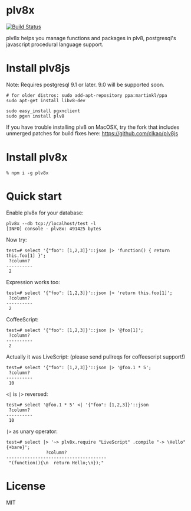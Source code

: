 plv8x
======

[![Build Status](https://travis-ci.org/clkao/plv8x?branch=master)](https://travis-ci.org/clkao/plv8x)

plv8x helps you manage functions and packages in plv8, postgresql's javascript
procedural language support.

# Install plv8js

Note: Requires postgresql 9.1 or later.  9.0 will be supported soon.

```
# for older distros: sudo add-apt-repository ppa:martinkl/ppa
sudo apt-get install libv8-dev

sudo easy_install pgxnclient
sudo pgxn install plv8
```

If you have trouble installing plv8 on MacOSX, try the fork that includes unmerged patches for build fixes here: https://github.com/clkao/plv8js

# Install plv8x

    % npm i -g plv8x

# Quick start


Enable plv8x for your database:

    plv8x --db tcp://localhost/test -l
    [INFO] console - plv8x: 491425 bytes

Now try:

    test=# select '{"foo": [1,2,3]}'::json |> 'function() { return this.foo[1] }';
     ?column?
    ----------
     2

Expression works too:

    test=# select '{"foo": [1,2,3]}'::json |> 'return this.foo[1]';
     ?column?
    ----------
     2

CoffeeScript:

    test=# select '{"foo": [1,2,3]}'::json |> '@foo[1]';
     ?column?
    ----------
     2


Actually it was LiveScript: (please send pullreqs for coffeescript support!)

    test=# select '{"foo": [1,2,3]}'::json |> '@foo.1 * 5';
     ?column?
    ----------
     10


```<|``` is ```|>``` reversed:

    test=# select '@foo.1 * 5' <| '{"foo": [1,2,3]}'::json
     ?column?
    ----------
     10

```|>``` as unary operator:

    test=# select |> '~> plv8x.require "LiveScript" .compile "-> \Hello" {+bare}';
                   ?column?
    --------------------------------------
     "(function(){\n  return Hello;\n});"

# License

MIT
